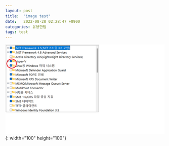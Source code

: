 ```yaml
---
layout: post
title:  "image test"
date:   2022-08-28 02:28:47 +0900
categories: 유용한팁
tags: test
---
```


![image](/assets/images/wsl2/Image_003.png){: width="100" height="100"}
